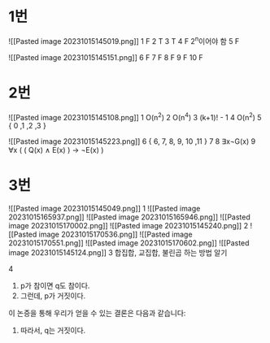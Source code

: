 # 1번
![[Pasted image 20231015145019.png]]
1 F
2 T
3 T
4 F 2<sup>n</sup>이어야 함
5 F

![[Pasted image 20231015145151.png]]
6 F 
7 F
8 F
9 F
10 F
# 2번
![[Pasted image 20231015145108.png]]
1 O(n<sup>2</sup>)
2 O(n<sup>4</sup>)
3 (k+1)! - 1
4 O(n<sup>2</sup>)
5 { 0 ,1 ,2 ,3 }

![[Pasted image 20231015145223.png]]
6 { 6, 7, 8, 9, 10 ,11 }
7 
8 ∃x¬G(x)
9 ∀x ( ( Q(x) ∧ E(x) ) → ¬E(x) )


# 3번
![[Pasted image 20231015145049.png]]
1 
![[Pasted image 20231015165937.png]]
![[Pasted image 20231015165946.png]]
![[Pasted image 20231015170002.png]]
![[Pasted image 20231015145240.png]]
2 
![[Pasted image 20231015170536.png]]
![[Pasted image 20231015170551.png]]
![[Pasted image 20231015170602.png]]
![[Pasted image 20231015145124.png]]
3 
합집합, 교집합, 불린곱 하는 방법 알기

4 
1. p가 참이면 q도 참이다.
2. 그런데, p가 거짓이다.

이 논증을 통해 우리가 얻을 수 있는 결론은 다음과 같습니다:
1. 따라서, q는 거짓이다.
